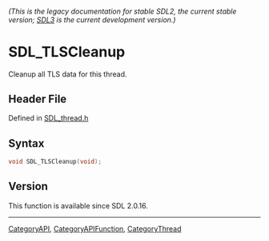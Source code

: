 ###### (This is the legacy documentation for stable SDL2, the current stable version; [SDL3](https://wiki.libsdl.org/SDL3/) is the current development version.)
# SDL_TLSCleanup

Cleanup all TLS data for this thread.

## Header File

Defined in [SDL_thread.h](https://github.com/libsdl-org/SDL/blob/SDL2/include/SDL_thread.h)

## Syntax

```c
void SDL_TLSCleanup(void);

```

## Version

This function is available since SDL 2.0.16.

----
[CategoryAPI](CategoryAPI), [CategoryAPIFunction](CategoryAPIFunction), [CategoryThread](CategoryThread)

